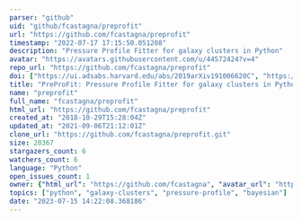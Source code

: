 ```yaml
---
parser: "github"
uid: "github/fcastagna/preprofit"
url: "https://github.com/fcastagna/preprofit"
timestamp: "2022-07-17 17:15:50.051208"
description: "Pressure Profile Fitter for galaxy clusters in Python"
avatar: "https://avatars.githubusercontent.com/u/44572424?v=4"
repo_url: "https://github.com/fcastagna/preprofit"
doi: ["https://ui.adsabs.harvard.edu/abs/2019arXiv191006620C", "https://ui.adsabs.harvard.edu/abs/2019ascl.soft10002C/abstract"]
title: "PreProFit: Pressure Profile Fitter for galaxy clusters in Python"
name: "preprofit"
full_name: "fcastagna/preprofit"
html_url: "https://github.com/fcastagna/preprofit"
created_at: "2018-10-29T15:28:04Z"
updated_at: "2021-09-06T21:12:01Z"
clone_url: "https://github.com/fcastagna/preprofit.git"
size: 20367
stargazers_count: 6
watchers_count: 6
language: "Python"
open_issues_count: 1
owner: {"html_url": "https://github.com/fcastagna", "avatar_url": "https://avatars.githubusercontent.com/u/44572424?v=4", "login": "fcastagna", "type": "User"}
topics: ["python", "galaxy-clusters", "pressure-profile", "bayesian"]
date: "2023-07-15 14:22:08.368186"
---
```

